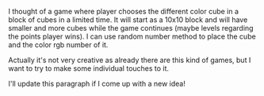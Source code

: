 I thought of a game where player chooses the different color cube in a block of cubes in a limited time. It will start as a 10x10 block and will have smaller and more cubes while the game continues (maybe levels regarding the points player wins).  I can use random number method to place the cube and the color rgb number of it.

Actually it's not very creative as already there are this kind of games, but I want to try to make some individual touches to it.

I'll update this paragraph if I come up with a new idea!